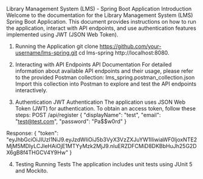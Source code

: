 Library Management System (LMS) - Spring Boot Application
Introduction
Welcome to the documentation for the Library Management System (LMS) Spring Boot Application. This document provides instructions on how to run the application, interact with API endpoints, and use authentication features implemented using JWT (JSON Web Token).
1. Running the Application
git clone https://github.com/your-username/lms-spring.git
cd lms-spring
http://localhost:8080.

2. Interacting with API Endpoints
API Documentation
For detailed information about available API endpoints and their usage, please refer to the provided Postman collection:
lms_spring.postman_collection.json
Import this collection into Postman to explore and test the API endpoints interactively.







3. Authentication
JWT Authentication
The application uses JSON Web Token (JWT) for authentication. To obtain an access token, follow these steps:
POST /api/register
{
    "displayName": "test",
    "email": "test@test.com",
    "password": "Pa$$w0rd"
}

Response:
{
  "token": "eyJhbGciOiJIUzI1NiJ9.eyJzdWIiOiJ5b3VyX3VzZXJuYW1lIiwiaWF0IjoxNTE2MjM5MDIyLCJleHAiOjE1MTYyMzk2MjJ9.nIuERZDFCMiD8DKBbHuJh25G2DX6gB8f4THGCV4Y9Hw"
}

4. Testing
Running Tests
The application includes unit tests using JUnit 5 and Mockito.
